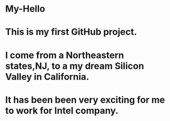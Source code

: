 # My-Hello
# This is my first GitHub project.
# I come from a Northeastern states,NJ, to a my dream Silicon Valley in California.
# It has been been very exciting for me to work for Intel company.
